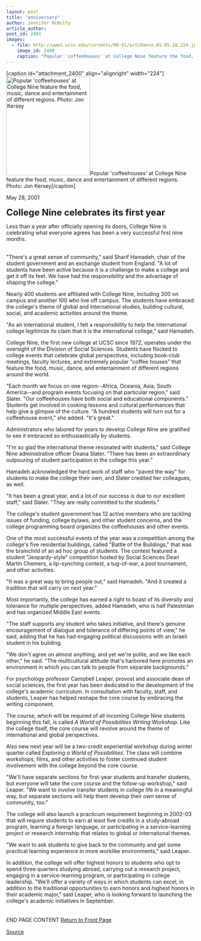 ```yaml
---
layout: post
title: "anniversary"
author: Jennifer McNulty
article_author: 
post_id: 2401
images:
  - file: http://www1.ucsc.edu/currents/00-01/art/dance.01-05-28.224.jpg
    image_id: 2400
    caption: "Popular 'coffeehouses' at College Nine feature the food, music, dance and entertainment of different regions. Photo: Jon Kersey"
---
```


[caption id="attachment_2400" align="alignright" width="224"]<a href="http://dev-ucsc-news.pantheonsite.io/wp-content/uploads/2001/05/dance.01-05-28.224.jpg"><img class="size-full wp-image-2400" src="http://dev-ucsc-news.pantheonsite.io/wp-content/uploads/2001/05/dance.01-05-28.224.jpg" alt="Popular 'coffeehouses' at College Nine feature the food, music, dance and entertainment of different regions. Photo: Jon Kersey" width="224" height="264" /></a>Popular 'coffeehouses' at College Nine feature the food, music, dance and entertainment of different regions. Photo: Jon Kersey[/caption]
<p>
  May 28, 2001<br>
  <br>
  <font size="5"><b>College Nine celebrates its first year</b></font>
</p>
<p>
  Less than a year after officially opening its doors, College Nine is celebrating what everyone agrees has been a very successful first nine months.<br>
</p><br>
"There's a great sense of community," said Sharif Hamadeh, chair of the student government and an exchange student from England. "A lot of students have been active because it is a challenge to make a college and get it off its feet. We have had the responsibility and the advantage of shaping the college."
<p>
  Nearly 400 students are affiliated with College Nine, including 300 on campus and another 100 who live off campus. The students have embraced the college's theme of global and international studies, building cultural, social, and academic activities around the theme.
</p>
<p>
  "As an international student, I felt a responsibility to help the international college legitimize its claim that it is the international college," said Hamadeh.
</p>
<p>
  College Nine, the first new college at UCSC since 1972, operates under the oversight of the Division of Social Sciences. Students have flocked to college events that celebrate global perspectives, including book-club meetings, faculty lectures, and extremely popular "coffee houses" that feature the food, music, dance, and entertainment of different regions around the world.
</p>
<p>
  "Each month we focus on one region--Africa, Oceania, Asia, South America--and program events focusing on that particular region," said Slater. "Our coffeehouses have both social and educational components." Students get involved in cooking lessons and cultural performances that help give a glimpse of the culture. "A hundred students will turn out for a coffeehouse event," she added. "It's great."
</p>
<p>
  Administrators who labored for years to develop College Nine are gratified to see it embraced so enthusiastically by students.
</p>
<p>
  "I'm so glad the international theme resonated with students," said College Nine administrative officer Deana Slater. "There has been an extraordinary outpouring of student participation in the college this year."
</p>
<p>
  Hamadeh acknowledged the hard work of staff who "paved the way" for students to make the college their own, and Slater credited her colleagues, as well.
</p>
<p>
  "It has been a great year, and a lot of our success is due to our excellent staff," said Slater. "They are really committed to the students."
</p>
<p>
  The college's student government has 12 active members who are tackling issues of funding, college bylaws, and other student concerns, and the college programming board organizes the coffeehouses and other events.
</p>
<p>
  One of the most successful events of the year was a competition among the college's five residential buildings, called "Battle of the Buildings," that was the brainchild of an ad hoc group of students. The contest featured a student "Jeopardy-style" competition hosted by Social Sciences Dean Martin Chemers, a lip-synching contest, a tug-of-war, a pool tournament, and other activities.
</p>
<p>
  "It was a great way to bring people out," said Hamadeh. "And it created a tradition that will carry on next year."
</p>
<p>
  Most importantly, the college has earned a right to boast of its diversity and tolerance for multiple perspectives, added Hamadeh, who is half Palestinian and has organized Middle East events.
</p>
<p>
  "The staff supports any student who takes initiative, and there's genuine encouragement of dialogue and tolerance of differing points of view," he said, adding that he has had engaging political discussions with an Israeli student in his building.
</p>
<p>
  "We don't agree on almost anything, and yet we're polite, and we like each other," he said. "The multicultural attitude that's harbored here promotes an environment in which you can talk to people from separate backgrounds."
</p>
<p>
  For psychology professor Campbell Leaper, provost and associate dean of social sciences, the first year has been dedicated to the development of the college's academic curriculum. In consultation with faculty, staff, and students, Leaper has helped reshape the core course by embracing the writing component.
</p>
<p>
  The course, which will be required of all incoming College Nine students beginning this fall, is called <i>A World of Possibilities Writing Workshop.</i> Like the college itself, the core course will revolve around the theme of international and global perspectives.
</p>
<p>
  Also new next year will be a two-credit experiential workshop during winter quarter called <i>Exploring a World of Possibilities.</i> The class will combine workshops, films, and other activities to foster continued student involvement with the college beyond the core course.
</p>
<p>
  "We'll have separate sections for first-year students and transfer students, but everyone will take the core course and the follow-up workshop," said Leaper. "We want to involve transfer students in college life in a meaningful way, but separate sections will help them develop their own sense of community, too."
</p>
<p>
  The college will also launch a practicum requirement beginning in 2002-03 that will require students to earn at least five credits in a study-abroad program, learning a foreign language, or participating in a service-learning project or research internship that relates to global or international themes.
</p>
<p>
  "We want to ask students to give back to the community and get some practical learning experience in more worklike environments," said Leaper.
</p>
<p>
  In addition, the college will offer highest honors to students who opt to spend three quarters studying abroad, carrying out a research project, engaging in a service-learning program, or participating in college leadership. "We'll offer a variety of ways in which students can excel, in addition to the traditional opportunities to earn honors and highest honors in their academic major," said Leaper, who is looking forward to launching the college's academic initiatives in September.<br>
  <br>
  <br>
  END PAGE CONTENT <a href="../../index.html">Return to Front Page</a> <img align="bottom" alt=" " border="0" height="1" src="../../images/trans.gif" width="385">
</p>
<p><a href="http://www1.ucsc.edu/currents/00-01/05-28/anniversary.html" title="Permalink to anniversary">Source</a></p>
